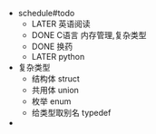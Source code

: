 - schedule#todo
	- LATER 英语阅读
	- DONE C语言 内存管理,复杂类型
	- DONE 换药
	- LATER python
- 复杂类型
	- 结构体 struct
	- 共用体 union
	- 枚举 enum
	- 给类型取别名 typedef
-